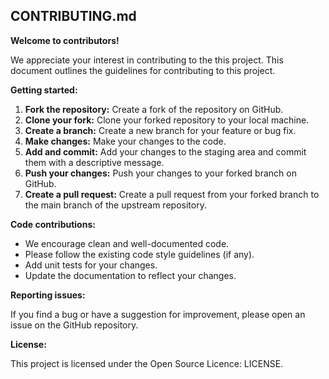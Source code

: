 ## CONTRIBUTING.md

**Welcome to contributors!**

We appreciate your interest in contributing to the this project. This document outlines the guidelines for contributing to this project.

**Getting started:**

1. **Fork the repository:** Create a fork of the repository on GitHub.
2. **Clone your fork:** Clone your forked repository to your local machine.
3. **Create a branch:** Create a new branch for your feature or bug fix.
4. **Make changes:** Make your changes to the code.
5. **Add and commit:** Add your changes to the staging area and commit them with a descriptive message.
6. **Push your changes:** Push your changes to your forked branch on GitHub.
7. **Create a pull request:** Create a pull request from your forked branch to the main branch of the upstream repository.

**Code contributions:**

* We encourage clean and well-documented code.
* Please follow the existing code style guidelines (if any).
* Add unit tests for your changes.
* Update the documentation to reflect your changes.

**Reporting issues:**

If you find a bug or have a suggestion for improvement, please open an issue on the GitHub repository.

**License:**

This project is licensed under the Open Source Licence: LICENSE.